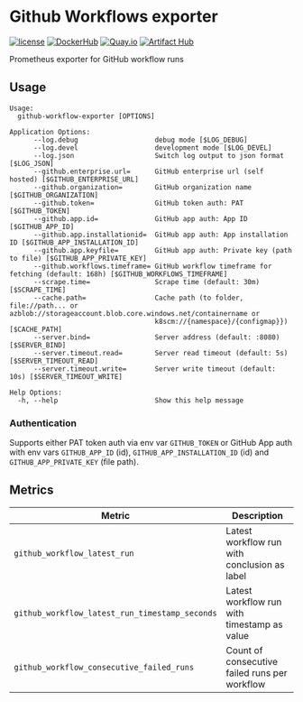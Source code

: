 # Github Workflows exporter

[![license](https://img.shields.io/github/license/webdevops/github-workflow-expoter.svg)](https://github.com/webdevops/github-workflow-expoter/blob/main/LICENSE)
[![DockerHub](https://img.shields.io/badge/DockerHub-webdevops%2Fgithub--workflow--expoter-blue)](https://hub.docker.com/r/webdevops/github-workflow-expoter/)
[![Quay.io](https://img.shields.io/badge/Quay.io-webdevops%2Fgithub--workflow--expoter-blue)](https://quay.io/repository/webdevops/github-workflow-expoter)
[![Artifact Hub](https://img.shields.io/endpoint?url=https://artifacthub.io/badge/repository/github-workflow-expoter)](https://artifacthub.io/packages/search?repo=github-workflow-expoter)

Prometheus exporter for GitHub workflow runs

## Usage

```
Usage:
  github-workflow-exporter [OPTIONS]

Application Options:
      --log.debug                   debug mode [$LOG_DEBUG]
      --log.devel                   development mode [$LOG_DEVEL]
      --log.json                    Switch log output to json format [$LOG_JSON]
      --github.enterprise.url=      GitHub enterprise url (self hosted) [$GITHUB_ENTERPRISE_URL]
      --github.organization=        GitHub organization name [$GITHUB_ORGANIZATION]
      --github.token=               GitHub token auth: PAT [$GITHUB_TOKEN]
      --github.app.id=              GitHub app auth: App ID [$GITHUB_APP_ID]
      --github.app.installationid=  GitHub app auth: App installation ID [$GITHUB_APP_INSTALLATION_ID]
      --github.app.keyfile=         GitHub app auth: Private key (path to file) [$GITHUB_APP_PRIVATE_KEY]
      --github.workflows.timeframe= GitHub workflow timeframe for fetching (default: 168h) [$GITHUB_WORKFLOWS_TIMEFRAME]
      --scrape.time=                Scrape time (default: 30m) [$SCRAPE_TIME]
      --cache.path=                 Cache path (to folder, file://path... or azblob://storageaccount.blob.core.windows.net/containername or
                                    k8scm://{namespace}/{configmap}}) [$CACHE_PATH]
      --server.bind=                Server address (default: :8080) [$SERVER_BIND]
      --server.timeout.read=        Server read timeout (default: 5s) [$SERVER_TIMEOUT_READ]
      --server.timeout.write=       Server write timeout (default: 10s) [$SERVER_TIMEOUT_WRITE]

Help Options:
  -h, --help                        Show this help message
```

### Authentication

Supports either PAT token auth via env var `GITHUB_TOKEN`
or GitHub App auth with env vars `GITHUB_APP_ID` (id), `GITHUB_APP_INSTALLATION_ID` (id) and `GITHUB_APP_PRIVATE_KEY` (file path).

## Metrics

| Metric                                         | Description                                   |
|------------------------------------------------|-----------------------------------------------|
| `github_workflow_latest_run`                   | Latest workflow run with conclusion as label  |
| `github_workflow_latest_run_timestamp_seconds` | Latest workflow run with timestamp as value   |
| `github_workflow_consecutive_failed_runs`      | Count of consecutive failed runs per workflow |
